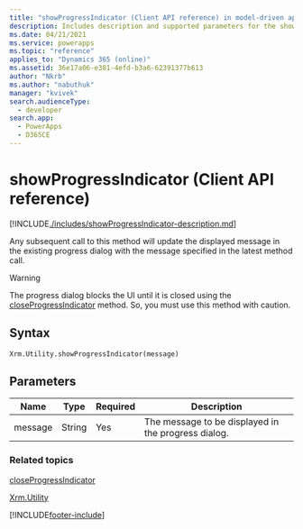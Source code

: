 ```yaml
---
title: "showProgressIndicator (Client API reference) in model-driven apps| MicrosoftDocs"
description: Includes description and supported parameters for the showProgressIndicator method.
ms.date: 04/21/2021
ms.service: powerapps
ms.topic: "reference"
applies_to: "Dynamics 365 (online)"
ms.assetid: 36e17a06-e381-4efd-b3a6-62391377b613
author: "Nkrb"
ms.author: "nabuthuk"
manager: "kvivek"
search.audienceType: 
  - developer
search.app: 
  - PowerApps
  - D365CE
---
```

# showProgressIndicator (Client API reference)



[!INCLUDE[./includes/showProgressIndicator-description.md](./includes/showProgressIndicator-description.md)]

Any subsequent call to this method will update the displayed message in the existing progress dialog with the message specified in the latest method call.

>[!WARNING]
>The progress dialog blocks the UI until it is closed using the [closeProgressIndicator](closeProgressIndicator.md) method. So, you must use this method with caution.

## Syntax

`Xrm.Utility.showProgressIndicator(message)`

## Parameters 

|Name |Type |Required |Description |
|---|---|---|---|
|message|String|Yes|The message to be displayed in the progress dialog.|



### Related topics

[closeProgressIndicator](closeProgressIndicator.md)

[Xrm.Utility](../xrm-utility.md)  





[!INCLUDE[footer-include](../../../../../includes/footer-banner.md)]